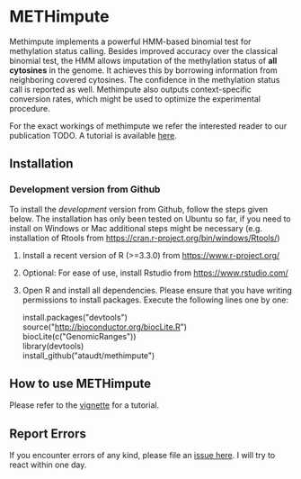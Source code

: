 METHimpute
==========

Methimpute implements a powerful HMM-based binomial test for methylation status calling. Besides improved accuracy over the classical binomial test, the HMM allows imputation of the methylation status of **all cytosines** in the genome. It achieves this by borrowing information from neighboring covered cytosines. The confidence in the methylation status call is reported as well. Methimpute also outputs context-specific conversion rates, which might be used to optimize the experimental procedure.

For the exact workings of methimpute we refer the interested reader to our publication TODO. A tutorial is available [here](https://github.com/ataudt/methimpute/blob/master/vignettes/methimpute.pdf).

Installation
------------

### Development version from Github
To install the *development* version from Github, follow the steps given below. The installation has only been tested on Ubuntu so far, if you need to install on Windows or Mac additional steps might be necessary (e.g. installation of Rtools from https://cran.r-project.org/bin/windows/Rtools/)

1. Install a recent version of R (>=3.3.0) from https://www.r-project.org/
2. Optional: For ease of use, install Rstudio from https://www.rstudio.com/
3. Open R and install all dependencies. Please ensure that you have writing permissions to install packages. Execute the following lines one by one:

   install.packages("devtools")  
	 source("http://bioconductor.org/biocLite.R")  
	 biocLite(c("GenomicRanges"))  
	 library(devtools)  
	 install_github("ataudt/methimpute")  

How to use METHimpute
---------------------

Please refer to the [vignette](https://github.com/ataudt/methimpute/blob/master/vignettes/methimpute.pdf) for a tutorial.

Report Errors
-------------

If you encounter errors of any kind, please file an [issue here](https://github.com/ataudt/methimpute/issues/new). I will try to react within one day.
